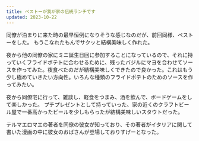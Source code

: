 ```yaml
---
title: ペストーが我が家の伝統ランチです
updated: 2023-10-22
---
```


同僚が泊まりに来た時の最早恒例になりそうな感じなのだが、前回同様、ペストーをした。
もうこなれたもんでサクッと結構美味しく作れた。

夜から他の同僚の家にミニ誕生日回に参加することになっているので、それに持っていくフライドポテトに合わせるために、残ったバジルにマヨを合わせてソースを作ってみた。夜食べたのだが結構美味しくできたので良かった。これはもう少し極めていきたい方向性。いろんな種類のフライドポテトのためのソースを作ってみたい。

夜から同僚宅に行って、雑談し、軽食をつまみ、酒を飲んで、ボードゲームをして楽しかった。
プチプレゼントとして持っていった、家の近くのクラフトビール屋で一番高かったビールを少しもらったが結構美味しいスタウトだった。

テルマエロマエの著者を同僚の彼女が知っており、その著者がイタリアに関して書いた漫画の中に彼女のおばさんが登場しておりすげーとなった。
